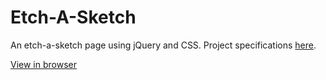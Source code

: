 # Etch-A-Sketch

An etch-a-sketch page using jQuery and CSS.
Project specifications [here](http://www.theodinproject.com/web-development-101/javascript-and-jquery).

[View in browser](http://htmlpreview.github.io/?https://raw.githubusercontent.com/thomascscott/Etch-A-Sketch/master/etch.html)